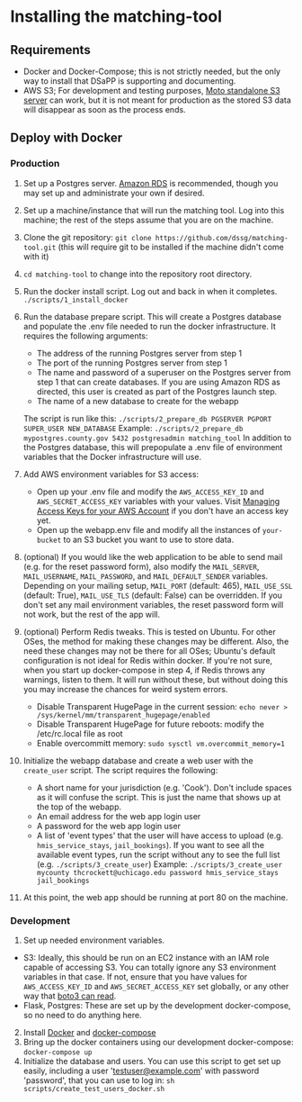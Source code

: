 # Installing the matching-tool

## Requirements

- Docker and Docker-Compose; this is not strictly needed, but the only way to install that DSaPP is supporting and documenting.
- AWS S3; For development and testing purposes, [Moto standalone S3 server](#s3-credentials) can work, but it is not meant for production as the stored S3 data will disappear as soon as the process ends.


## Deploy with Docker

### Production

1. Set up a Postgres server. [Amazon RDS](https://docs.aws.amazon.com/AmazonRDS/latest/UserGuide/CHAP_GettingStarted.CreatingConnecting.PostgreSQL.html) is recommended, though you may set up and administrate your own if desired.
2. Set up a machine/instance that will run the matching tool. Log into this machine; the rest of the steps assume that you are on the machine.
3. Clone the git repository: `git clone https://github.com/dssg/matching-tool.git` (this will require git to be installed if the machine didn't come with it)
4. `cd matching-tool` to change into the repository root directory.
5. Run the docker install script. Log out and back in when it completes. `./scripts/1_install_docker`
6. Run the database prepare script. This will create a Postgres database and populate the .env file needed to run the docker infrastructure. It requires the following arguments:
	- The address of the running Postgres server from step 1
	- The port of the running Postgres server from step 1
	- The name and password of a superuser on the Postgres server from step 1 that can create databases. If you are using Amazon RDS as directed, this user is created as part of the Postgres launch step.
	- The name of a new database to create for the webapp

	The script is run like this: `./scripts/2_prepare_db PGSERVER PGPORT SUPER_USER NEW_DATABASE`
	Example: `./scripts/2_prepare_db mypostgres.county.gov 5432 postgresadmin matching_tool`
	In addition to the Postgres database, this will prepopulate a .env file of environment variables that the Docker infrastructure will use.
7. Add AWS environment variables for S3 access:
	- Open up your .env file and modify the `AWS_ACCESS_KEY_ID` and `AWS_SECRET_ACCESS_KEY` variables with your values. Visit [Managing Access Keys for your AWS Account](https://docs.aws.amazon.com/general/latest/gr/managing-aws-access-keys.html) if you don't have an access key yet.
	- Open up the webapp.env file and modify all the instances of `your-bucket` to an S3 bucket you want to use to store data.
8. (optional) If you would like the web application to be able to send mail (e.g. for the reset password form), also modify the `MAIL_SERVER`, `MAIL_USERNAME`, `MAIL_PASSWORD`, and `MAIL_DEFAULT_SENDER` variables. Depending on your mailing setup, `MAIL_PORT` (default: 465), `MAIL_USE_SSL` (default: True), `MAIL_USE_TLS` (default: False) can be overridden. If you don't set any mail environment variables, the reset password form will not work, but the rest of the app will.
9. (optional) Perform Redis tweaks. This is tested on Ubuntu. For other OSes, the method for making these changes may be different. Also, the need these changes may not be there for all OSes; Ubuntu's default configuration is not ideal for Redis within docker. If you're not sure, when you start up docker-compose in step 4, if Redis throws any warnings, listen to them. It will run without these, but without doing this you may increase the chances for weird system errors.
	- Disable Transparent HugePage in the current session: `echo never > /sys/kernel/mm/transparent_hugepage/enabled`
	- Disable Transparent HugePage for future reboots: modify the /etc/rc.local file as root
	- Enable overcommitt memory: `sudo sysctl vm.overcommit_memory=1`
10. Initialize the webapp database and create a web user with the `create_user` script. The script requires the following:
	- A short name for your jurisdiction (e.g. 'Cook'). Don't include spaces as it will confuse the script. This is just the name that shows up at the top of the webapp.
	- An email address for the web app login user
	- A password for the web app login user
	- A list of 'event types' that the user will have access to upload (e.g. `hmis_service_stays`, `jail_bookings`). If you want to see all the available event types, run the script without any to see the full list (e.g. `./scripts/3_create_user`)
	Example: `./scripts/3_create_user mycounty thcrockett@uchicago.edu password hmis_service_stays jail_bookings`
11. At this point, the web app should be running at port 80 on the machine.

### Development
1. Set up needed environment variables.
 - S3: Ideally, this should be run on an EC2 instance with an IAM role capable of accessing S3. You can totally ignore any S3 environment variables in that case. If not, ensure that you have values for `AWS_ACCESS_KEY_ID` and `AWS_SECRET_ACCESS_KEY` set globally, or any other way that [boto3 can read](http://boto3.readthedocs.io/en/latest/guide/configuration.html).
 - Flask, Postgres: These are set up by the development docker-compose, so no need to do anything here.
2. Install [Docker](https://docs.docker.com/install/) and [docker-compose](https://docs.docker.com/compose/install/)
3. Bring up the docker containers using our development docker-compose: `docker-compose up`
4. Initialize the database and users. You can use this script to get set up easily, including a user 'testuser@example.com' with password 'password', that you can use to log in: `sh scripts/create_test_users_docker.sh`
